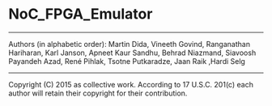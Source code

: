 # NoC_FPGA_Emulator

---------------
Authors (in alphabetic order):
      Martin Dida, Vineeth Govind, Ranganathan Hariharan, Karl Janson, Apneet Kaur Sandhu, Behrad Niazmand, Siavoosh Payandeh Azad, René Pihlak, Tsotne Putkaradze, Jaan Raik ,Hardi Selg
      
---------------
Copyright (C) 2015 as collective work. According to 17 U.S.C. 201(c) each author will retain their copyright for their contribution.
